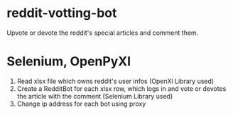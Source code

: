 # reddit-votting-bot
Upvote or devote the reddit's special articles and comment them.

# Selenium, OpenPyXl
1. Read xlsx file which owns reddit's user infos (OpenXl Library used)
2. Create a RedditBot for each xlsx row, which logs in and vote or devotes the article with the comment (Selenium Library used)
3. Change ip address for each bot using proxy
